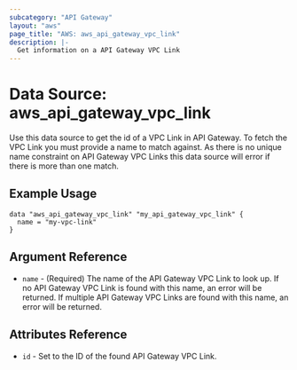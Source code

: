 ```yaml
---
subcategory: "API Gateway"
layout: "aws"
page_title: "AWS: aws_api_gateway_vpc_link"
description: |-
  Get information on a API Gateway VPC Link
---
```


# Data Source: aws_api_gateway_vpc_link

Use this data source to get the id of a VPC Link in
API Gateway. To fetch the VPC Link you must provide a name to match against. 
As there is no unique name constraint on API Gateway VPC Links this data source will 
error if there is more than one match.

## Example Usage

```hcl
data "aws_api_gateway_vpc_link" "my_api_gateway_vpc_link" {
  name = "my-vpc-link"
}
```

## Argument Reference

 * `name` - (Required) The name of the API Gateway VPC Link to look up. If no API Gateway VPC Link is found with this name, an error will be returned. 
 If multiple API Gateway VPC Links are found with this name, an error will be returned.

## Attributes Reference

 * `id` - Set to the ID of the found API Gateway VPC Link.
